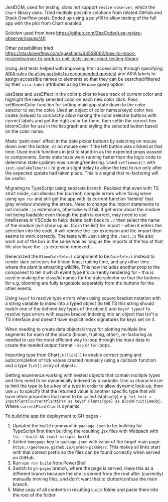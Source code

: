 
JestDOM, used for testing, does not support `resize-observer`, which the `Chart` library uses. Tried multiple possible solutions from related GitHub and Stack Overflow posts. Ended up using a polyfill to allow testing of the full app with the plot from Chart enabled.

Solution used from here
https://github.com/ZeeCoder/use-resize-observer/issues/40

Other possibilities tried
https://stackoverflow.com/questions/64558062/how-to-mock-resizeobserver-to-work-in-unit-tests-using-react-testing-library

Using Jest tests helped with improving html accessibility through specifying [ARIA roles](https://developer.mozilla.org/en-US/docs/Web/Accessibility/ARIA/ARIA_Techniques#roles) ([to allow `getByRole` recommended queries](https://testing-library.com/docs/queries/about/)) and ARIA labels to assign accessible names to elements so that they can be searched/filtered by their `aria-label` attributes using the `name` query option

useState and useEffect in the color picker to keep track of current color and highlight the newly selected color on each new color click. Pass setBloomColor function for setting main app state down to the color selector to set the color. Used an object of color names(keys) color hex codes (values) to compactly allow making the color selector buttons with correct labels and get the right color for them, then settin the correct hex bloomColor for use in the list/graph and styling the selected button based on the color name.

Made 'paint over' effect in the date picker buttons by selecting on mouse down over the button, or on mouse over if the left button was clicked at that time. Used mock functions in jest to stand-in as the expected props passed to components. Some state tests were running faster than the logic code to determine state updates was running/rendering. Used `setTimeout()` with `jest.useFakeTimers()` to give a slight delay to allow the test to run only after the expected update had taken place. This is a signal that re-factoring will be useful.

Migrating to TypeScript using separate branch. Realized that even with TS strict mode, can dismiss the (current) compile errors while fixing when using `npm run` and still get the app with its current function 'behind' that gray window showing the errors. Need to change the import statements to not include `.js` extensions, otherwise will fail. If get error about the module not being loadable even though the path is correct, may need to use Intellisense in VSCode to help: delete path back to `./` then select the name of the module (will show up as .tsx in the list) for import - when it enters the selection into the code, it will remove the .tsx extension and the import then seems to work correctly. The tests with Jest using the `.test.js` file also work out of the box in the same was as long as the imports at the top of that file also have the `.js` extension removed.

Generalized the `BloomDateSelect` component to be `DateSelect` instead to render date selectors for bloom time, fruiting time, and any other time where the plant is attracting wildlife. This now includes another prop to the component to tell it which event type it's currently rendering for - this is used in making the class/id names for the date selector so that the buttons for e.g. blooming are fully targetable separately from the buttons for the other events.

Using `keyof` to resolve type errors when using square bracket notation with a string variable to index into a typed object (to tell TS this string should match one of the defined key types of the object) and `keyof typeof` to resolve type errors with square bracket indexing into an object that isn't a TS interface and doesn't have explicit index signatures for keys set on it.

When needing to create data objects/arrays for plotting multiple line segments for each of the plants (bloom, fruiting, other), re-factoring as needed to use the most efficient way to loop through the input data to create the needed output format - `map` or `for` loops.

Importing type from Chart.js (`Tick[]`) to enable correct typing and autocompletion of tick values created manually using a callback function and a type `Tick[]` array of objects.

Getting experience working with nested objects that contain multiple types and they need to be dynamically indexed by a variable. Use `as` characterizer to limit the type to be a key of a type in order to allow dynamic look-up, then use `as` to specify that the returned value is another specific type that will have other properties that need to be called (statically) 
e.g. 
```let test = inputPlant[currentPlantChar as keyof PlantsType] as BloomFruitTimeObj;```
Where `currentPlantChar` is dynamic

To build the app for deployment to GH pages - 
1. Updated the `build` command in `package.json` to be building for TypeScript first then building the resulting .jsx files with Webpack with `tsc --build && react-scripts build`
2. Added `homepage` key to `package.json` with value of the target main page: `https://geohouse.github.io/garden-planner/`. This makes all links start with that correct prefix so the files can be found correctly when served on GitHub.
3. Run `npm run build` from PowerShell
4. Switch to `gh-pages` branch, where the page is served. Have this as a different branch because the site is served from the root after (currently) manually moving files, and don't want that to clutter/confuse the main branch.
5. Make copy of all contents in resulting `build` folder and paste them into the root of the folder
